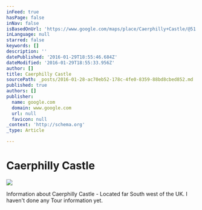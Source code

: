 ```yaml
---
inFeed: true
hasPage: false
inNav: false
isBasedOnUrl: 'https://www.google.com/maps/place/Caerphilly+Castle/@51.576459,-3.2231887,16z/data=!4m2!3m1!1s0x486e194782afe35d:0xce745b13000b5cbf'
inLanguage: null
starred: false
keywords: []
description: ''
datePublished: '2016-01-29T18:55:46.684Z'
dateModified: '2016-01-29T18:55:33.956Z'
author: []
title: Caerphilly Castle
sourcePath: _posts/2016-01-28-ac70eb52-178c-4fe0-8359-88bd8cbed852.md
published: true
authors: []
publisher:
  name: google.com
  domain: www.google.com
  url: null
  favicon: null
_context: 'http://schema.org'
_type: Article

---
```

# Caerphilly Castle
![](https://lh3.googleusercontent.com/proxy/0e-w3SiLTFvqC9ZuEBFFQjAMvCbj84Gzc1foU5e71jDUxm-o10y0vTR-QL6yPPjTBSyPe_96rsr6XFtNReESeadrXsKiDA=w408-h271)

Information about Caerphilly Castle - Located far South west of the UK. I haven't done any Tour information yet.